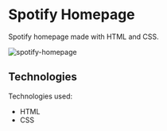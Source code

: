 # Spotify Homepage

Spotify homepage made with HTML and CSS.

![spotify-homepage](https://user-images.githubusercontent.com/18337656/171493456-b07bb694-12af-4d98-88a1-47c5ff2f7a31.png)

## Technologies

Technologies used:

- HTML
- CSS
